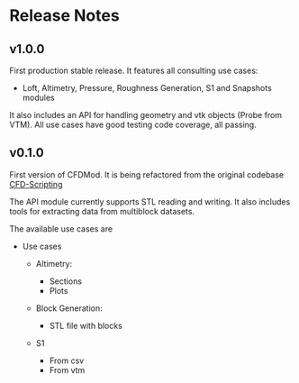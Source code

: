 # Release Notes

## v1.0.0

First production stable release.
It features all consulting use cases:

- Loft, Altimetry, Pressure, Roughness Generation, S1 and Snapshots modules

It also includes an API for handling geometry and vtk objects (Probe from VTM).
All use cases have good testing code coverage, all passing.

## v0.1.0

First version of CFDMod. It is being refactored from the
original codebase [CFD-Scripting](https://github.com/AeroSim-CFD/cfd-scripting)

The API module currently supports STL reading and writing.
It also includes tools for extracting data from multiblock datasets.

The available use cases are

- Use cases

  - Altimetry:

    - Sections
    - Plots

  - Block Generation:

    - STL file with blocks

  - S1

    - From csv
    - From vtm
